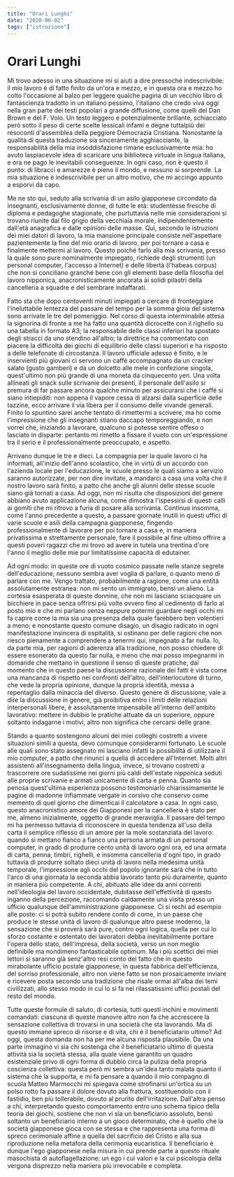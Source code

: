 ```yaml
---
title: "Orari Lunghi"
date: "2020-06-02"
tags: ["istruzione"]
---
```


# Orari Lunghi

Mi trovo adesso in una situazione mi si aiuti a dire
pressoché indescrivibile: il mio lavoro è di fatto finito da
un'ora e mezzo, e in questa ora e mezzo ho colto
l'occasione al balzo per leggere qualche pagina di un
vecchio libro di fantascienza tradotto in un italiano
pessimo, l'italiano che credo viva oggi nella gran parte
dei testi popolari a grande diffusione, come quelli del
Dan Brown e del F. Volo. Un testo leggero e
potenzialmente brillante, schiacciato però sotto il peso di
certe scelte lessicali infami e degne tuttalpiù dei
resoconti d'assemblea della peggiore Democrazia
Cristiana. Nonostante la qualità di questa traduzione sia
sinceramente agghiacciante, la responsabilità della mia
insoddisfazione rimane esclusivamente mia: ho avuto laspiacevole idea di scaricare una biblioteca virtuale in
lingua italiana, e ora ne pago le inevitabili conseguenze.
In ogni caso, non è questo il punto: di libracci e
amarezze è pieno il mondo, e nessuno si sorprende. La
mia situazione è indescrivibile per un altro motivo, che
mi accingo appunto a esporvi da capo.

Me ne sto qui, seduto alla scrivania di un asilo
giapponese circondato da insegnanti, esclusivamente
donne, di tutte le età: studentesse fresche di diploma e
pedagoghe stagionate, che purtuttavia nelle mie
considerazioni si trovano riunite dal filo grigio della
vecchiaia morale, indipendentemente dall'età anagrafica
e dalle opinioni delle masse. Qui, secondo le istruzioni
dei miei datori di lavoro, la mia mansione principale
consiste nell'aspettare pazientemente la fine del mio
orario di lavoro, per poi tornare a casa e finalmente
mettermi al lavoro. Questo poiché farlo alla mia
scrivania, presso la quale sono pure nominalmente
impiegato, richiede degli strumenti (un personal
computer, l'accesso a Internet) e delle libertà (l'habeas
corpus) che non si conciliano granché bene con gli
elementi base della filosofia del lavoro nipponica,
anacronisticamente ancorata ai solidi pilastri della
cancelleria a squadre e del sembrare indaffarati.

Fatto sta che dopo centoventi minuti impiegati a cercare
di fronteggiare l'ineluttabile lentezza del passare del
tempo per la somma gioia del sistema sono arrivate le tre
del pomeriggio. Nel corso di questa interminabile attesa
la signorina di fronte a me ha fatto una quantità dicrocette con il righello su una tabella in formato A3; la
responsabile delle classi inferiori ha spostato degli
stracci da uno stendino all'altro; la direttrice ha
commentato con piacere la difficoltà dei giochi di
equilibrio delle classi superiori e ha risposto a delle
telefonate di circostanza. Il lavoro ufficiale adesso è
finito, e le inservienti più giovani ci servono un caffè
accompagnato da un cracker salato (gusto gamberi) e da
un dolcetto alle mele in confezione singola, quest'ultimo
non più grande di una moneta da cinquecento yen. Una
volta allineati gli snack sulle scrivanie dei presenti, il
personale dell'asilo si premura di far passare ancora
qualche minuto per assicurarsi che i caffé si siano
intiepiditi: non appena il vapore cessa di alzarsi dalla
superficie delle tazzine, ecco arrivare il via libera per il
consumo delle vivande generali. Finito lo spuntino sarei
anche tentato di rimettermi a scrivere, ma ho come
l'impressione che gli insegnanti stiano daccapo
temporeggiando, e non vorrei che, iniziando a lavorare,
qualcuno si potesse sentire offeso o lasciato in disparte:
pertanto mi rimetto a fissare il vuoto con un'espressione
tra il serio e il professionalmente preoccupato, e aspetto.

Arrivano dunque le tre e dieci. La compagnia per la
quale lavoro ci ha informati, all'inizio dell'anno
scolastico, che in virtù di un accordo con l'azienda locale
per l'educazione, le scuole presso le quali siamo a
servizio saranno autorizzate, per non dire invitate, a
mandarci a casa una volta che il nostro lavoro sarà finito,
a patto che anche gli alunni delle stesse scuole siano già tornati a casa. Ad oggi, non mi risulta che disposizioni
del genere abbiano avuto applicazione alcuna, come
dimostra l'ispessirsi di questi calli ai gomiti che mi
ritrovo a furia di posare alla scrivania. Continuo
insomma, come l'anno precedente a questo, a passare
giornate inutili in questi uffici di varie scuole e asili della
campagna giapponese, fingendo professionalmente di
lavorare per poi tornare a casa e, in maniera privatissima
e strettamente personale, fare il possibile al fine ultimo
offrire a questi poveri ragazzi che mi trovo ad avere in
tutela una trentina d'ore l'anno il meglio delle mie pur
limitatissime capacità di edutainer.

Ad ogni modo: in queste ore di vuoto cosmico passate
nelle stanze segrete dell'educazione, nessuno sembra
aver voglia di parlare, o quanto meno di parlare con me.
Vengo trattato, probabilmente a ragione, come una entità
assolutamente estranea: non mi sento un immigrato,
bensì un alieno. La cortesia esasperata di queste donnine,
che non mi lasciano sciacquare un bicchiere in pace
senza offrirsi più volte ovvero fino al cedimento di farlo
al posto mio e che mi parlano senza neppure potermi
guardare negli occhi mi fa capire come la mia sia una
presenza della quale farebbero ben volentieri a meno; e
nonostante questo comune disagio, un disagio radicato in
ogni manifestazione insincera di ospitalità, si ostinano
per delle ragioni che non riesco pienamente a
comprendere a tenermi qui, impegnato a far nulla. Io, da
parte mia, per ragioni di aderenza alla tradizione, non posso chiedere di essere esonerato da questo far nulla, e
meno che mai posso impegnarmi in domande che
mettano in questione il senso di queste pratiche, dal
momento che in questo paese la discussione razionale
dei fatti è vista come una mancanza di rispetto nei
confronti dell'altro, dell'interlocutore di turno, che vede
la propria opinione, dunque la propria identità, messa a
repentaglio dalla minaccia del diverso. Questo genere di
discussione, vale a dire la discussione in genere, già
proibitiva entro i limiti delle relazioni interpersonali
libere, è assolutamente impensabile all'interno
dell'ambito lavorativo: mettere in dubbio le pratiche
attuate da un superiore, oppure soltanto indagarne i
motivi, altro non significa che cercarsi delle grane.

Stando a quanto sostengono alcuni dei miei colleghi
costretti a vivere situazioni simili a questa, devo
comunque considerarmi fortunato. Le scuole alle quali
sono stato assegnato mi lasciano infatti la possibilità di
utilizzare il mio computer, a patto che rinunci a quella di
accedere all'Internet.
Molti altri assistenti all'insegnamento della lingua, invece, si trovano costretti
a trascorrere ore sudatissime nei giorni più caldi
dell'estate nipponica seduti alle proprie scrivanie e
armati unicamente di carta e penna. Quanto sia penosa
quest'ultima
esperienza
possono
testimoniarlo
chiarissimamente le pagine di madonne infiammate
vergate in corsivo che conservo come memento di quel
giorno che dimenticai il calcolatore a casa.
In ogni caso, questo anacronistico amore dei Giapponesi per la cancelleria è stato per me, almeno inizialmente,
oggetto di grande meraviglia. Il passare del tempo mi ha
permesso tuttavia di riconoscere in questa tendenza
all'uso della carta il semplice riflesso di un amore per la
mole sostanziata del lavoro: quando si mettano fianco a
fianco una persona armata di un personal computer, in
grado di produrre cento unità di lavoro ogni ora, ed una
armata di carta, penna, timbri, righelli, e insomma
cancelleria d'ogni tipo, in grado tuttavia di produrre
soltato dieci unità di lavoro nella medesima unità
temporale, l'impressione agli occhi del popolo ignorante
sarà che in tutto l'arco di una giornata la seconda abbia
lavorato tanto più duramente, quanto in maniera più
competente. A chi, abituato alle idee da anni correnti
nell'ideologia del lavoro occidentale, dubitasse
dell'effettività di questo inganno della percezione,
raccomando caldamente una visita presso un ufficio
qualunque dell'amministrazione giapponese. Ci si rechi
ad esempio alle poste: ci si potrà subito rendere conto di
come, in un paese che produce le stesse unità di lavoro
di qualunque altro paese moderno, la sensazione che si
proverà sarà pure, contro ogni logica, quella per cui lo
sforzo costante e ostentato dei lavoratori debba
inevitabilmente portare l'opera dello stato, dell'impresa,
della società, verso un non meglio definibile ma
nondimeno fantasticabile optimum. Ma i più scettici dei
miei lettori si saranno già senz'altro resi conto del fatto
che in questo mirabolante ufficio postale giapponese, in
questa fabbrica dell'efficienza, del sorriso professionale, altro non viene fatto se non prosaicamente inviare e
ricevere posta secondo una tradizione che risale ormai
all'alba dei temi civilizzati, allo stesso modo in cui lo si
fa nei rilassatissimi uffici postali del resto del mondo.

Tutte queste formule di saluto, di cortesia, tutti questi
inchini e movimenti comandati: ciascuna di queste
manovre altro non fa che accrescere la sensazione
collettiva di trovarsi in una società che sta lavorando. Ma
di questo immane spreco di risorse e di vita, chi è il
beneficiatario ultimo? Ad oggi, questa domanda non ha
per me alcuna risposta plausibile. Da una parte
immagino vi sia chi sostenga che il beneficiatario ultimo
di questa attività sia la società stessa, alla quale viene
garantito un quadro esistenziale privo di ogni forma di
dubbio circa la pulizia della propria coscienza collettiva:
questa però mi sembra un'idea tanto malata quanto il
sistema che la supporta, e mi fa pensare a quando il mio
compagno di scuola Matteo Marmocchi mi spiegava
come strofinarsi un'ortica su un polso rotto fa passare il
dolore dovuto alla frattura, sostituendolo con il fastidio,
ben più tollerabile, dovuto al prurito dell'irritazione.
Dall'altra penso a chi, interpretando questo
comportamento entro uno schema tipico della teoria dei
giochi, sostiene che non vi sia un beneficiario assoluto,
bensì soltanto un beneficiario interno a un gioco
determinato, che è quello che la società giapponese gioca
con se stessa e che rappresenta una forma di spreco
cerimoniale affine a quella del sacrificio del Cristo e alla
sua riproduzione nella metafora della cerimonia eucaristica. Il beneficiario è dunque l'ego giapponese
nella misura in cui prende parte a questo rituale
masochista di autoflagellazione: un ego i cui valori e la
cui psicologia della vergona disprezzo nella maniera più
irrevocabile e completa.
